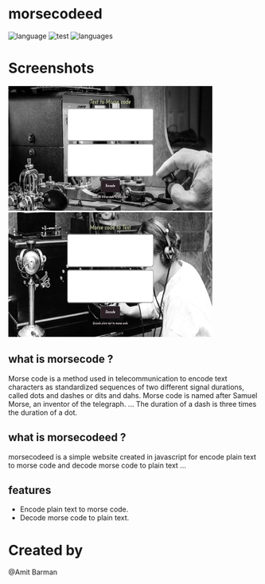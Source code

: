 # morsecodeed

![language](https://img.shields.io/badge/language-javascript-yellow) ![test](https://img.shields.io/badge/Test-passed-red) ![languages](https://img.shields.io/badge/languages-3-blue)


# Screenshots

<p float="left">
	<img src="screenshot\Screenshot.png" height="250" width="410" />
	<img src="screenshot\Screenshot2.png" height="250" width="410" />
</p>

## what is morsecode ?

Morse code is a method used in telecommunication to encode text characters as standardized sequences of two different signal durations, called dots and dashes or dits and dahs. Morse code is named after Samuel Morse, an inventor of the telegraph. ... The duration of a dash is three times the duration of a dot.

## what is morsecodeed ?

 morsecodeed is a simple website created in javascript for encode plain text to morse code and decode morse code to plain text ...
 
 ## features
 
 - Encode plain text to morse code.
 - Decode morse code to plain text.
 
 # Created by
 
 @Amit Barman
